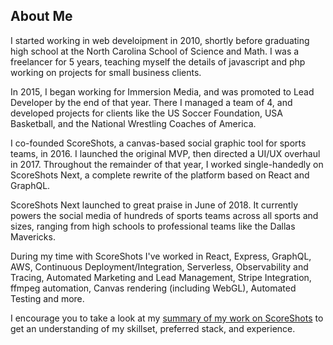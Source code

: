 ## About Me

I started working in web develoipment in 2010, shortly before graduating high school at the North Carolina School of Science and Math. I was a freelancer for 5 years, teaching myself the details of javascript and php working on projects for small business clients.

In 2015, I began working for Immersion Media, and was promoted to Lead Developer by the end of that year. There I managed a team of 4,
and developed projects for clients like the US Soccer Foundation, USA Basketball, and the National Wrestling Coaches of America.

I co-founded ScoreShots, a canvas-based social graphic tool for sports teams, in 2016. I launched the original MVP, then directed a UI/UX overhaul in 2017.
Throughout the remainder of that year, I worked single-handedly on ScoreShots Next, a complete rewrite of the platform based on React and GraphQL.

ScoreShots Next launched to great praise in June of 2018. It currently powers the social media of hundreds of sports teams across all sports and sizes, ranging from high schools
to professional teams like the Dallas Mavericks.

During my time with ScoreShots I've worked in React, Express, GraphQL, AWS, Continuous Deployment/Integration, Serverless, Observability and Tracing,
Automated Marketing and Lead Management, Stripe Integration, ffmpeg automation, Canvas rendering (including WebGL), Automated Testing and more.

I encourage you to take a look at my [summary of my work on ScoreShots](/scoreshots) to get an understanding of my skillset, preferred stack, and experience.
